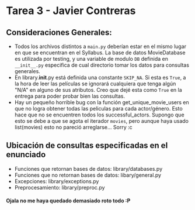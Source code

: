 # Tarea 3 - Javier Contreras

## Consideraciones Generales:
- Todos los archivos distintos a `main.py` deberían estar en el mismo lugar en que se encuentran en el Syllabus. La base de datos MovieDatabase es utilizada por testing, y una variable de modulo `DB` definida en `__init__.py` especifica de cual directorio tomar los datos para consultas generales.
- En library.__init__.py está definida una constante `SKIP_NA`. Si esta es `True`, a la hora de leer las películas se ignorará cualquiera que tenga algún "N/A" en alguno de sus atributos. Creo que dejé esta como `True` en la entrega para poder probar bien las consultas.
- Hay un pequeño horrible bug con la función get_unique_movie_users en que no logra obtener todas las peliculas para cada actor/género. Esto hace que no se encuentren todos los successful_actors. Supongo que esto se debe a que se agota el iterador `movies`, pero aunque haya usado list(movies) esto no pareció arreglarse... Sorry :c

## Ubicación de consultas especificadas en el enunciado
- Funciones que retornan bases de datos: library/databases.py
- Funciones que no retornan bases de datos: libary/general.py
- Excepciones: library/exceptions.py
- Preprocesamiento: library/preproc.py

#### Ojala no me haya quedado demasiado roto todo :P
